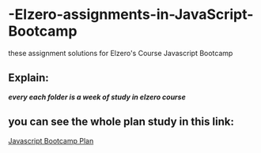 # -Elzero-assignments-in-JavaScript-Bootcamp
these assignment solutions for Elzero's Course Javascript Bootcamp

## Explain:

***every each folder is a week of study in elzero course***

## you can see the whole plan study in this link:

[Javascript Bootcamp Plan](https://elzero.org/study/javascript-bootcamp-2021-study-plan/)

